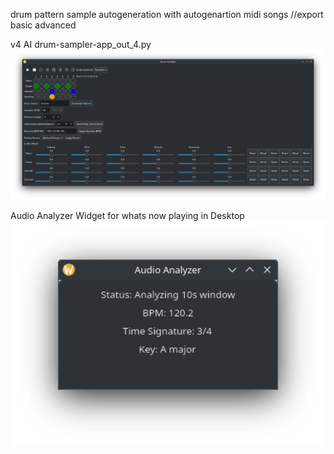 drum pattern sample autogeneration with autogenartion midi songs //export basic advanced

v4 AI drum-sampler-app_out_4.py
<img width="964" alt="drums-v2" src="https://github.com/stpf99/-AI_drumsampler/blob/e80bc7d0a9484a06d0039de1d7f172369c1b1997/v4AI.png">

Audio Analyzer Widget for whats now playing in Desktop
<img width="964" alt="widget" src="https://github.com/stpf99/-AI_drumsampler/blob/d3f14c56e14dd61377c374627b5780b737b47893/pomiary%20audio1.png">




